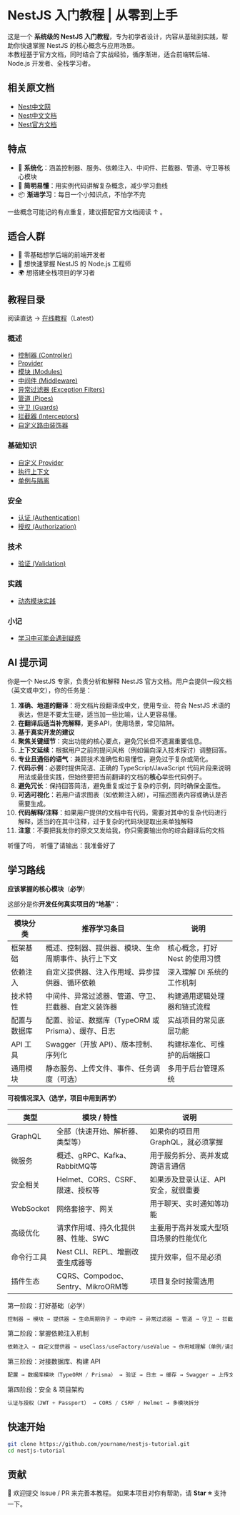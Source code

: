 # NestJS 入门教程 | 从零到上手

这是一个 **系统级的 NestJS 入门教程**，专为初学者设计，内容从基础到实践，帮助你快速掌握 NestJS 的核心概念与应用场景。  
本教程基于官方文档，同时结合了实战经验，循序渐进，适合前端转后端、Node.js 开发者、全栈学习者。

## 相关原文档

- [Nest中文网](https://nest.nodejs.cn/)
- [Nest中文文档](https://docs.nestjs.cn/)
- [Nest官方文档](https://docs.nestjs.com/)

## 特点

- 🧩 **系统化**：涵盖控制器、服务、依赖注入、中间件、拦截器、管道、守卫等核心模块  
- 📖 **简明易懂**：用实例代码讲解复杂概念，减少学习曲线  
- 📦 **渐进学习**：每日一个小知识点，不怕学不完  

一些概念可能记的有点重复，建议搭配官方文档阅读 ↑ 。

## 适合人群

- 🔰 零基础想学后端的前端开发者
- 👤 想快速掌握 NestJS 的 Node.js 工程师
- 🌍 想搭建全栈项目的学习者

## 教程目录

阅读直达 → [在线教程](https://yumeng.icu/nest/)（Latest）

### 概述
- [控制器 (Controller)](./概述/4.nest-controller.md)
- [Provider](./概述/5.nest-provider.md)
- [模块 (Modules)](./概述/6.nest-modules.md)
- [中间件 (Middleware)](./概述/7.nest-middleware.md)
- [异常过滤器 (Exception Filters)](./概述/8.nest-exception-filters.md)
- [管道 (Pipes)](./概述/9.nest-pipes.md)
- [守卫 (Guards)](./概述/10.nest-guards.md)
- [拦截器 (Interceptors)](./概述/11.nest-interceptors.md)
- [自定义路由装饰器](./概述/12.nest-custom-route-decorators.md)

### 基础知识
- [自定义 Provider](./基础知识/nest-custom-providers.md)
- [执行上下文](./基础知识/nest-execution-context.md)
- [单例与隔离](./基础知识/nest-singletons-isolation.md)


### 安全
- [认证 (Authentication)](./安全/nest-authentication.md)
- [授权 (Authorization)](./安全/nest-authorization.md)

### 技术
- [验证 (Validation)](./技术/nest-validation.md)

### 实践
- [动态模块实践](./实践/nest-dynamic-module-practice.md)

### 小记
- [学习中可能会遇到疑惑](./小记/2.nest-practice-tip.md)

## AI 提示词

你是一个 NestJS 专家，负责分析和解释 NestJS 官方文档。用户会提供一段文档（英文或中文），你的任务是：

1. **准确、地道的翻译**：将文档片段翻译成中文，使用专业、符合 NestJS 术语的表达，但是不要太生硬，适当加一些比喻，让人更容易懂。
2. **在翻译后适当补充解释**，更多API，使用场景，常见陷阱。
3. **基于真实开发的建议**
4. **聚焦关键细节**：突出功能的核心要点，避免冗长但不遗漏重要信息。
5. **上下文延续**：根据用户之前的提问风格（例如偏向深入技术探讨）调整回答。
6. **专业且通俗的语气**：兼顾技术准确性和易懂性，避免过于复杂或简化。
7. **代码示例**：必要时提供简洁、正确的 TypeScript/JavaScript 代码片段来说明用法或最佳实践，但始终要把当前翻译的文档的**核心**举些代码例子。
8. **避免冗长**：保持回答简洁，避免重复或过于复杂的示例，同时确保全面性。
9. **可选可视化**：若用户请求图表（如依赖注入树），可描述图表内容或确认是否需要生成。
10. **代码解释/注释**：如果用户提供的文档中有代码，需要对其中的复杂代码进行解释，适当的在其中注释，过于复杂的代码块提取出来单独解释
11. **注意**：不要把我发你的原文又发给我，你只需要输出你的综合翻译后的文档

听懂了吗， 听懂了请输出：我准备好了

## 学习路线

**应该掌握的核心模块**（**必学**）

这部分是你**开发任何真实项目的“地基”**：

| 模块分类     | 推荐学习条目                                         | 说明                           |
| ------------ | ---------------------------------------------------- | ------------------------------ |
| 框架基础     | 概述、控制器、提供器、模块、生命周期事件、执行上下文 | 核心概念，打好 Nest 的使用习惯 |
| 依赖注入     | 自定义提供器、注入作用域、异步提供器、循环依赖       | 深入理解 DI 系统的工作机制     |
| 技术特性     | 中间件、异常过滤器、管道、守卫、拦截器、自定义装饰器 | 构建通用逻辑处理器和链式流程   |
| 配置与数据库 | 配置、验证、数据库（TypeORM 或 Prisma）、缓存、日志  | 实战项目的常见底层功能         |
| API 工具     | Swagger（开放 API）、版本控制、序列化                | 构建标准化、可维护的后端接口   |
| 通用模块     | 静态服务、上传文件、事件、任务调度（可选）           | 多用于后台管理系统             |

**可视情况深入（选学，项目中用到再学）**

| 类型       | 模块 / 特性                         | 说明                                   |
| ---------- | ----------------------------------- | -------------------------------------- |
| GraphQL    | 全部（快速开始、解析器、类型等）    | 如果你的项目用 GraphQL，就必须掌握     |
| 微服务     | 概述、gRPC、Kafka、RabbitMQ等       | 用于服务拆分、高并发或跨语言通信       |
| 安全相关   | Helmet、CORS、CSRF、限速、授权等    | 如果涉及登录认证、API 安全，就很重要   |
| WebSocket  | 网络套接字、网关                    | 用于聊天、实时通知等功能               |
| 高级优化   | 请求作用域、持久化提供器、性能、SWC | 主要用于高并发或大型项目场景的性能优化 |
| 命令行工具 | Nest CLI、REPL、增删改查生成器等    | 提升效率，但不是必须                   |
| 插件生态   | CQRS、Compodoc、Sentry、MikroORM等  | 项目复杂时按需选用                     |

第一阶段：打好基础（必学）

```ts
控制器 → 模块 → 提供器 → 生命周期钩子 → 中间件 → 异常过滤器 → 管道 → 守卫 → 拦截器
```

第二阶段：掌握依赖注入机制   

```ts
依赖注入 → 自定义提供器 → useClass/useFactory/useValue → 作用域理解（单例/请求级/瞬态）
```

第三阶段：对接数据库、构建 API

```ts
配置 → 数据库模块（TypeORM / Prisma） → 验证 → 日志 → 缓存 → Swagger → 上传文件
```

第四阶段：安全 & 项目架构

```ts
认证与授权（JWT + Passport） → CORS / CSRF / Helmet → 多模块拆分
```

## 快速开始

```bash
git clone https://github.com/yourname/nestjs-tutorial.git
cd nestjs-tutorial
```

## 贡献

🤝 欢迎提交 Issue / PR 来完善本教程。
如果本项目对你有帮助，请 **Star ⭐** 支持一下。

